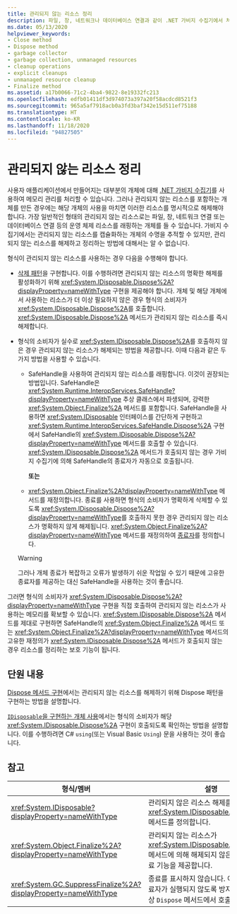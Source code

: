 ```yaml
---
title: 관리되지 않는 리소스 정리
description: 파일, 창, 네트워크나 데이터베이스 연결과 같이 .NET 가비지 수집기에서 처리하지 않는 비관리형 리소스를 정리하는 방법을 참조하세요.
ms.date: 05/13/2020
helpviewer_keywords:
- Close method
- Dispose method
- garbage collector
- garbage collection, unmanaged resources
- cleanup operations
- explicit cleanups
- unmanaged resource cleanup
- Finalize method
ms.assetid: a17b0066-71c2-4ba4-9822-8e19332fc213
ms.openlocfilehash: edfb01411df3d974073a397a20f58acdcd8521f3
ms.sourcegitcommit: 965a5af7918acb0a3fd3baf342e15d511ef75188
ms.translationtype: HT
ms.contentlocale: ko-KR
ms.lasthandoff: 11/18/2020
ms.locfileid: "94827505"
---
```

# <a name="cleaning-up-unmanaged-resources"></a>관리되지 않는 리소스 정리

사용자 애플리케이션에서 만들어지는 대부분의 개체에 대해 [.NET 가비지 수집기](index.md)를 사용하여 메모리 관리를 처리할 수 있습니다. 그러나 관리되지 않는 리소스를 포함하는 개체를 만든 경우에는 해당 개체의 사용을 마치면 이러한 리소스를 명시적으로 해제해야 합니다. 가장 일반적인 형태의 관리되지 않는 리소스로는 파일, 창, 네트워크 연결 또는 데이터베이스 연결 등의 운영 체제 리소스를 래핑하는 개체를 들 수 있습니다. 가비지 수집기에서는 관리되지 않는 리소스를 캡슐화하는 개체의 수명을 추적할 수 있지만, 관리되지 않는 리소스를 해제하고 정리하는 방법에 대해서는 알 수 없습니다.

형식이 관리되지 않는 리소스를 사용하는 경우 다음을 수행해야 합니다.

- [삭제 패턴](implementing-dispose.md)을 구현합니다. 이를 수행하려면 관리되지 않는 리소스의 명확한 해제를 활성화하기 위해 <xref:System.IDisposable.Dispose%2A?displayProperty=nameWithType> 구현을 제공해야 합니다. 개체 및 해당 개체에서 사용하는 리소스가 더 이상 필요하지 않은 경우 형식의 소비자가 <xref:System.IDisposable.Dispose%2A>를 호출합니다. <xref:System.IDisposable.Dispose%2A> 메서드가 관리되지 않는 리소스를 즉시 해제합니다.

- 형식의 소비자가 실수로 <xref:System.IDisposable.Dispose%2A>를 호출하지 않은 경우 관리되지 않는 리소스가 해제되는 방법을 제공합니다. 이때 다음과 같은 두 가지 방법을 사용할 수 있습니다.

  - SafeHandle을 사용하여 관리되지 않는 리소스를 래핑합니다. 이것이 권장되는 방법입니다. SafeHandle은 <xref:System.Runtime.InteropServices.SafeHandle?displayProperty=nameWithType> 추상 클래스에서 파생되며, 강력한 <xref:System.Object.Finalize%2A> 메서드를 포함합니다. SafeHandle을 사용하면 <xref:System.IDisposable> 인터페이스를 간단하게 구현하고 <xref:System.Runtime.InteropServices.SafeHandle.Dispose%2A> 구현에서 SafeHandle의 <xref:System.IDisposable.Dispose%2A?displayProperty=nameWithType> 메서드를 호출할 수 있습니다. <xref:System.IDisposable.Dispose%2A> 메서드가 호출되지 않는 경우 가비지 수집기에 의해 SafeHandle의 종료자가 자동으로 호출됩니다.

    **또는**

  - <xref:System.Object.Finalize%2A?displayProperty=nameWithType> 메서드를 재정의합니다. 종료를 사용하면 형식의 소비자가 명확하게 삭제할 수 있도록 <xref:System.IDisposable.Dispose%2A?displayProperty=nameWithType>를 호출하지 못한 경우 관리되지 않는 리소스가 명확하지 않게 해제됩니다. <xref:System.Object.Finalize%2A?displayProperty=nameWithType> 메서드를 재정의하여 [종료자](../../csharp/programming-guide/classes-and-structs/destructors.md)를 정의합니다.

  > [!WARNING]
  > 그러나 개체 종료가 복잡하고 오류가 발생하기 쉬운 작업일 수 있기 때문에 고유한 종료자를 제공하는 대신 SafeHandle을 사용하는 것이 좋습니다.

그러면 형식의 소비자가 <xref:System.IDisposable.Dispose%2A?displayProperty=nameWithType> 구현을 직접 호출하여 관리되지 않는 리소스가 사용하는 메모리를 확보할 수 있습니다. <xref:System.IDisposable.Dispose%2A> 메서드를 제대로 구현하면 SafeHandle의 <xref:System.Object.Finalize%2A> 메서드 또는 <xref:System.Object.Finalize%2A?displayProperty=nameWithType> 메서드의 고유한 재정의가 <xref:System.IDisposable.Dispose%2A> 메서드가 호출되지 않는 경우 리소스를 정리하는 보호 기능이 됩니다.

## <a name="in-this-section"></a>단원 내용

[Dispose 메서드 구현](implementing-dispose.md)에서는 관리되지 않는 리소스를 해제하기 위해 Dispose 패턴을 구현하는 방법을 설명합니다.

[`IDisposable`을 구현하는 개체 사용](using-objects.md)에서는 형식의 소비자가 해당 <xref:System.IDisposable.Dispose%2A> 구현이 호출되도록 확인하는 방법을 설명합니다. 이를 수행하려면 C# `using`(또는 Visual Basic `Using`) 문을 사용하는 것이 좋습니다.

## <a name="reference"></a>참고

| 형식/멤버 | 설명 |
|--|--|
| <xref:System.IDisposable?displayProperty=nameWithType> | 관리되지 않은 리소스 해제를 위한 <xref:System.IDisposable.Dispose%2A> 메서드를 정의합니다. |
| <xref:System.Object.Finalize%2A?displayProperty=nameWithType> | 관리되지 않는 리소스가 <xref:System.IDisposable.Dispose%2A> 메서드에 의해 해제되지 않은 경우 개체 종료 기능을 제공합니다. |
| <xref:System.GC.SuppressFinalize%2A?displayProperty=nameWithType> | 종료를 표시하지 않습니다. 이 메서드는 종료자가 실행되지 않도록 방지하기 위해 통상 `Dispose` 메서드에서 호출됩니다. |
